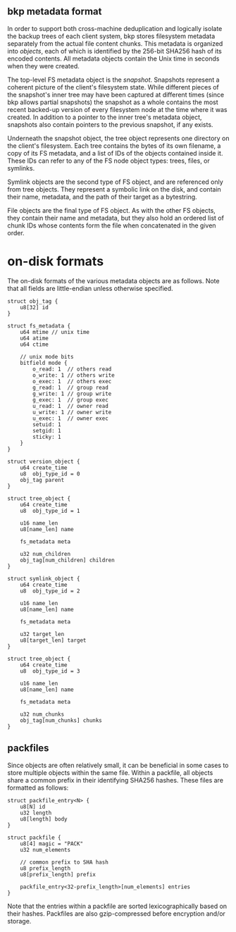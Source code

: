 bkp metadata format
-------------------
In order to support both cross-machine deduplication and logically isolate the
backup trees of each client system, bkp stores filesystem metadata separately
from the actual file content chunks. This metadata is organized into *objects*,
each of which is identified by the 256-bit SHA256 hash of its encoded contents.
All metadata objects contain the Unix time in seconds when they were created.

The top-level FS metadata object is the *snapshot*. Snapshots represent a
coherent picture of the client's filesystem state. While different pieces of the
snapshot's inner tree may have been captured at different times (since bkp
allows partial snapshots) the snapshot as a whole contains the most recent
backed-up version of every filesystem node at the time where it was created. In
addition to a pointer to the inner tree's metadata object, snapshots also
contain pointers to the previous snapshot, if any exists.

Underneath the snapshot object, the tree object represents one directory on the
client's filesystem. Each tree contains the bytes of its own filename, a copy of
its FS metadata, and a list of IDs of the objects contained inside it. These IDs
can refer to any of the FS node object types: trees, files, or symlinks.

Symlink objects are the second type of FS object, and are referenced only from
tree objects. They represent a symbolic link on the disk, and contain their
name, metadata, and the path of their target as a bytestring.

File objects are the final type of FS object. As with the other FS objects, they
contain their name and metadata, but they also hold an ordered list of chunk IDs
whose contents form the file when concatenated in the given order.

on-disk formats
===============
The on-disk formats of the various metadata objects are as follows. Note that
all fields are little-endian unless otherwise specified.

    struct obj_tag {
        u8[32] id
    }

    struct fs_metadata {
        u64 mtime // unix time
        u64 atime
        u64 ctime

        // unix mode bits
        bitfield mode {
            o_read: 1  // others read
            o_write: 1 // others write
            o_exec: 1  // others exec
            g_read: 1  // group read
            g_write: 1 // group write
            g_exec: 1  // group exec
            u_read: 1  // owner read
            u_write: 1 // owner write
            u_exec: 1  // owner exec
            setuid: 1
            setgid: 1
            sticky: 1
        }
    }

    struct version_object {
        u64 create_time
        u8  obj_type_id = 0
        obj_tag parent
    }

    struct tree_object {
        u64 create_time
        u8  obj_type_id = 1

        u16 name_len
        u8[name_len] name

        fs_metadata meta

        u32 num_children
        obj_tag[num_children] children
    }

    struct symlink_object {
        u64 create_time
        u8  obj_type_id = 2

        u16 name_len
        u8[name_len] name

        fs_metadata meta

        u32 target_len
        u8[target_len] target
    }

    struct tree_object {
        u64 create_time
        u8  obj_type_id = 3

        u16 name_len
        u8[name_len] name

        fs_metadata meta

        u32 num_chunks
        obj_tag[num_chunks] chunks
    }

packfiles
---------
Since objects are often relatively small, it can be beneficial in some cases to 
store multiple objects within the same file. Within a packfile, all objects
share a common prefix in their identifying SHA256 hashes. These files are
formatted as follows:

    struct packfile_entry<N> {
        u8[N] id
        u32 length
        u8[length] body
    }

    struct packfile {
        u8[4] magic = "PACK"
        u32 num_elements

        // common prefix to SHA hash
        u8 prefix_length
        u8[prefix_length] prefix

        packfile_entry<32-prefix_length>[num_elements] entries
    }

Note that the entries within a packfile are sorted lexicographically based on
their hashes. Packfiles are also gzip-compressed before encryption and/or
storage.
